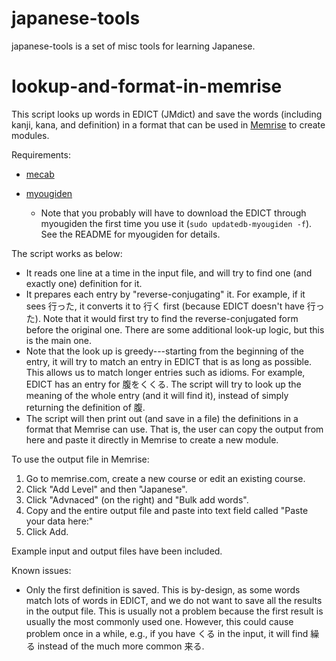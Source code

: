 # japanese-tools

japanese-tools is a set of misc tools for learning Japanese.


# lookup-and-format-in-memrise

This script looks up words in EDICT (JMdict) and save the words (including kanji, kana, and definition) in a format that can be used in [Memrise](http://www.memrise.com) to create modules.

Requirements:

* [mecab](https://github.com/SamuraiT/mecab-python3)
* [myougiden](https://pypi.python.org/pypi/myougiden)

    * Note that you probably will have to download the EDICT through myougiden the first time you use it (`sudo updatedb-myougiden -f`). See the README for myougiden for details.


The script works as below:

* It reads one line at a time in the input file, and will try to find one (and exactly one) definition for it.
* It prepares each entry by "reverse-conjugating" it. For example, if it sees 行った, it converts it to 行く first (because EDICT doesn't have 行った). Note that it would first try to find the reverse-conjugated form before the original one. There are some additional look-up logic, but this is the main one.
* Note that the look up is greedy---starting from the beginning of the entry, it will try to match an entry in EDICT that is as long as possible. This allows us to match longer entries such as idioms. For example, EDICT has an entry for 腹をくくる. The script will try to look up the meaning of the whole entry (and it will find it), instead of simply returning the definition of 腹.
* The script will then print out (and save in a file) the definitions in a format that Memrise can use. That is, the user can copy the output from here and paste it directly in Memrise to create a new module.


To use the output file in Memrise:

1. Go to memrise.com, create a new course or edit an existing course.
2. Click "Add Level" and then "Japanese".
3. Click "Advnaced" (on the right) and "Bulk add words".
4. Copy and the entire output file and paste into text field called "Paste your data here:"
5. Click Add.

Example input and output files have been included.

Known issues:

* Only the first definition is saved. This is by-design, as some words match lots of words in EDICT, and we do not want to save all the results in the output file. This is usually not a problem because the first result is usually the most commonly used one. However, this could cause problem once in a while, e.g., if you have くる in the input, it will find 繰る instead of the much more common 来る.






